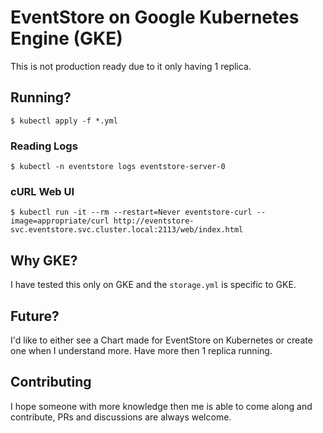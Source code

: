 # EventStore on Google Kubernetes Engine (GKE)

This is not production ready due to it only having 1 replica.

## Running?

```
$ kubectl apply -f *.yml
```

### Reading Logs

```
$ kubectl -n eventstore logs eventstore-server-0
```

### cURL Web UI

```
$ kubectl run -it --rm --restart=Never eventstore-curl --image=appropriate/curl http://eventstore-svc.eventstore.svc.cluster.local:2113/web/index.html
```

## Why GKE?

I have tested this only on GKE and the `storage.yml` is specific to GKE.

## Future?

I'd like to either see a Chart made for EventStore on Kubernetes or create one when I understand more.
Have more then 1 replica running.

## Contributing

I hope someone with more knowledge then me is able to come along and contribute, PRs and discussions are always welcome.
